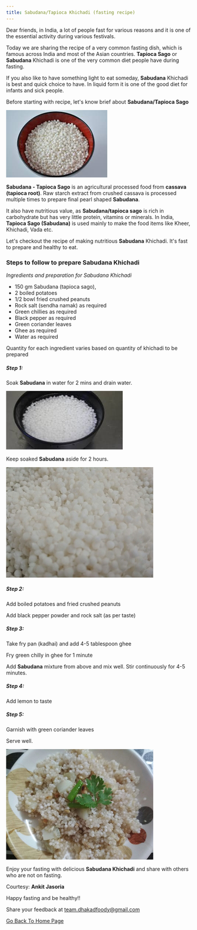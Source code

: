```yaml
---
title: Sabudana/Tapioca Khichadi (fasting recipe)
---
```


Dear friends, in India, a lot of people fast for various reasons and it is one of the essential activity during various festivals.

Today we are sharing the recipe of a very common fasting dish, which is famous across India and most of the Asian countries. **Tapioca Sago** or **Sabudana** Khichadi is one of the very common diet people have during fasting.

If you also like to have something light to eat someday, **Sabudana** Khichadi is best and quick choice to have. In liquid form it is one of the good diet for infants and sick people.

   
Before starting with recipe, let's know brief about **Sabudana/Tapioca Sago**

![Sabudana](/img/Sabudana3.png "Sabudana")

**Sabudana - Tapioca Sago** is an agricultural processed food from **cassava (tapioca root)**. Raw starch extract from crushed cassava is processed multiple times to prepare final pearl shaped **Sabudana**.

It also have nutritious value, as **Sabudana/tapioca sago** is rich in carbohydrate but has very little protein, vitamins or minerals. In India, **Tapioca Sago (Sabudana)** is used mainly to make the food items like Kheer, Khichadi, Vada etc.

Let's checkout the recipe of making nutritious **Sabudana** Khichadi. It's fast to prepare and healthy to eat.


### Steps to follow to prepare **Sabudana** Khichadi

*Ingredients and preparation for Sabudana Khichadi*

- 150 gm Sabudana (tapioca sago), 
- 2 boiled potatoes
- 1/2 bowl fried crushed peanuts
- Rock salt (sendha namak) as required
- Green chillies as required
- Black pepper as required
- Green coriander leaves
- Ghee as required
- Water as required

Quantity for each ingredient varies based on quantity of khichadi to be prepared

##### Step 1:

Soak **Sabudana** in water for 2 mins and drain water.

![soaked Sabudana](/img/Sabudana4.png "soaked Sabudana")

Keep soaked **Sabudana** aside for 2 hours.

![soaked Sabudana after water drained](/img/Sabudana1.png "soaked Sabudana after water drained")

##### Step 2:

Add boiled potatoes and fried crushed peanuts

Add black pepper powder and rock salt (as per taste)

##### Step 3:

Take fry pan (kadhai) and add 4-5 tablespoon ghee

Fry green chilly in ghee for 1 minute

Add **Sabudana** mixture from above and mix well. Stir continuously for 4-5 minutes.

##### Step 4:

Add lemon to taste

##### Step 5:

Garnish with green coriander leaves

Serve well.

![Sabudana ready](/img/Sabudana2.png "Ready Sabudana")

Enjoy your fasting with delicious **Sabudana Khichadi** and share with others who are not on fasting.

Courtesy: **Ankit Jasoria**

Happy fasting and be healthy!!

Share your feedback at team.dhakadfoody@gmail.com

<a href ="/{{ site.baseurl }}" >Go Back To Home Page</a>
